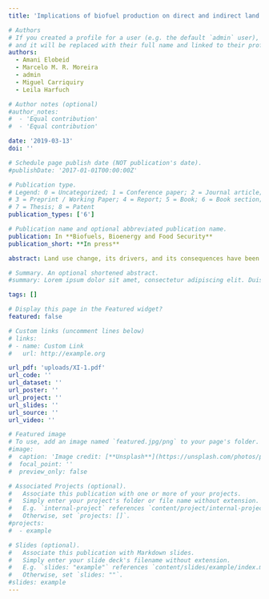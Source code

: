```yaml
---
title: 'Implications of biofuel production on direct and indirect land use change - Evidence from Brazil'

# Authors
# If you created a profile for a user (e.g. the default `admin` user), write the username (folder name) here
# and it will be replaced with their full name and linked to their profile.
authors:
  - Amani Elobeid
  - Marcelo M. R. Moreira
  - admin
  - Miguel Carriquiry
  - Leila Harfuch

# Author notes (optional)
#author_notes:
#  - 'Equal contribution'
#  - 'Equal contribution'

date: '2019-03-13'
doi: ''

# Schedule page publish date (NOT publication's date).
#publishDate: '2017-01-01T00:00:00Z'

# Publication type.
# Legend: 0 = Uncategorized; 1 = Conference paper; 2 = Journal article;
# 3 = Preprint / Working Paper; 4 = Report; 5 = Book; 6 = Book section;
# 7 = Thesis; 8 = Patent
publication_types: ['6']

# Publication name and optional abbreviated publication name.
publication: In **Biofuels, Bioenergy and Food Security**
publication_short: **In press**

abstract: Land use change, its drivers, and its consequences have been discussed for a long time. Drivers such as increases in human population with additional needs for food, changes in the types of food as wealth and urbanization rates increase, demand for energy and fiber, and enhanced transportation and the development of roads have all been cited (among others) as causes of deforestation. Biofuels have gained notoriety in driving land use change and have also been singled out as an important source of deforestation, as grains and oils traditionally used for food are diverted toward bioenergy, spurring the need to expand production to satisfy nutritional requirements. Additional production can be attained by increasing the amount of land used by obtaining higher yields per unit of land or by a combination of the two.

# Summary. An optional shortened abstract.
#summary: Lorem ipsum dolor sit amet, consectetur adipiscing elit. Duis posuere tellus ac convallis placerat. Proin tincidunt magna sed ex sollicitudin condimentum.

tags: []

# Display this page in the Featured widget?
featured: false

# Custom links (uncomment lines below)
# links:
# - name: Custom Link
#   url: http://example.org

url_pdf: 'uploads/XI-1.pdf'
url_code: ''
url_dataset: ''
url_poster: ''
url_project: ''
url_slides: ''
url_source: ''
url_video: ''

# Featured image
# To use, add an image named `featured.jpg/png` to your page's folder.
#image:
#  caption: 'Image credit: [**Unsplash**](https://unsplash.com/photos/pLCdAaMFLTE)'
#  focal_point: ''
#  preview_only: false

# Associated Projects (optional).
#   Associate this publication with one or more of your projects.
#   Simply enter your project's folder or file name without extension.
#   E.g. `internal-project` references `content/project/internal-project/index.md`.
#   Otherwise, set `projects: []`.
#projects:
#  - example

# Slides (optional).
#   Associate this publication with Markdown slides.
#   Simply enter your slide deck's filename without extension.
#   E.g. `slides: "example"` references `content/slides/example/index.md`.
#   Otherwise, set `slides: ""`.
#slides: example
---
```

